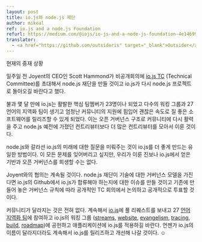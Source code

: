 ```yaml
---
layout: post
title: io.js와 node.js 재단
author: mikeal
ref: io.js and a node.js Foundation
refurl: https://medium.com/@iojs/io-js-and-a-node-js-foundation-4e14699fb7be
translator:
  - <a href="https://github.com/outsideris" target="_blank">Outsider</a>
---
```


현재의 중재 상황

일주일 전 Joyent의 CEO인 Scott Hammond가 비공개회의에
[io.js TC](https://github.com/nodejs/node/blob/v1.x/GOVERNANCE.md#technical-committee)
(Technical Committee)를 초대해서 node.js 재단을 만들 것이고 io.js가 다시
node.js 프로젝트로 돌아오길 바란다고 했다.

불과 몇 달 만에 io.js는 활발한 핵심 팀멤버가 23명이나 되었고 다수의 워킹 그룹과 27 언어의 지역화
팀이 생기고 엄청난 커뮤니티의 지원에 힘입어 괜찮은 속도로 질 좋은 소프트웨어를 릴리즈할 수 있게 되었다.
이는 오픈 거버넌스 구조로 커뮤니티에 다시 활력을 주고 node.js 예전에 가졌던 컨트리뷰터보다
더 많은 컨트리뷰터를 모아서 이룬 것이다.

node.js와 갈라선 io.js의 미래에 대한 질문을 미뤄주는 것이 io.js를 더 좋게 만드는 유일한 방법이다.
이 모든 문제를 잊어버리고 싶지만, 우리가 이룬 진보나 io.js에서 얻은 기반과 오픈 거버넌스를
희생할 수는 없다.

Joyent와의 협의는 계속될 것이다. node.js 재단이 기술에 대한 거버넌스 모델을 가진다면 io.js의
Github에서 io.js가 합류해야 하는지에 대한 이슈를 만들 것이고 기존에 만들어 놓은 거버넌스 규칙에 따라
공개적인 TC 회의에서 논의하고 공개적으로 투표할 것이다.

커뮤니티가 달라지는 것은 전혀 없다. 계속해서 [io.js](https://github.com/nodejs/node)에
풀 리퀘스트를 보내고 27 [언어 지역화 팀](https://github.com/nodejs/website/issues/125)에
참여하고 io.js의 워킹 그룹 ([streams](https://github.com/nodejs/readable-stream),
[website](https://github.com/nodejs/website),
[evangelism](https://github.com/nodejs/website/labels/evangelism),
[tracing](https://github.com/nodejs/tracing-wg),
[build](https://github.com/nodejs/build),
[roadmap](https://github.com/nodejs/roadmap))에 공헌하고 애플리케이션에 io.js를 적용하길
바란다. 언젠가 io.js의 이름이 달라지더라도 계속해서 io.js를 릴리즈하고 개선해 나갈 것이다. ☺
